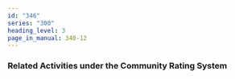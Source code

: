```yaml
---
id: "346"
series: "300"
heading_level: 3
page_in_manual: 340-12
---
```


### Related Activities under the Community Rating System